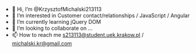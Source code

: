 - 👋 Hi, I’m @KrzysztofMichalski213113
- 👀 I’m interested in Customer contact/relationships / JavaScript / Angular 
- 🌱 I’m currently learning jQuery DOM
- 💞️ I’m looking to collaborate on ...
- 📫 How to reach me s213113@student.uek.krakow.pl / michalski.kr@gmail.com

<!---
KrzysztofMichalski213113/KrzysztofMichalski213113 is a ✨ special ✨ repository because its `README.md` (this file) appears on your GitHub profile.
You can click the Preview link to take a look at your changes.
--->
